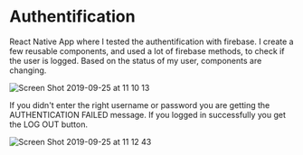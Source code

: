 # Authentification
React Native App where I tested the authentification with firebase. 
I create a few reusable components,  and used a lot of firebase methods, to check if the user is logged. 
Based on the status of my user, components are changing.

![Screen Shot 2019-09-25 at 11 10 13](https://user-images.githubusercontent.com/49531974/65641430-01166980-dfed-11e9-857c-ce758c9ae29d.png)

If you didn't enter the right username or password you are getting the AUTHENTICATION FAILED message.
If you logged in successfully you get the LOG OUT button.

![Screen Shot 2019-09-25 at 11 12 43](https://user-images.githubusercontent.com/49531974/65641433-02479680-dfed-11e9-83b2-73a2ba92e1d1.png)
